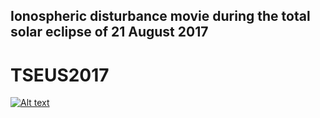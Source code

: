 ## Ionospheric disturbance movie during the total solar eclipse of 21 August 2017

# TSEUS2017

[![Alt text](https://i.ytimg.com/vi/04Nc5xKAiY0/hqdefault.jpg)](https://www.youtube.com/watch?v=04Nc5xKAiY0)

